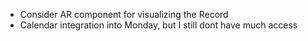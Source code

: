 - Consider AR component for visualizing the Record
- Calendar integration into Monday, but I still dont have much access